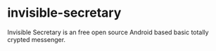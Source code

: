 # invisible-secretary
Invisible Secretary is an free open source Android based basic totally crypted messenger.
